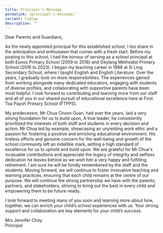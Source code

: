 ```yaml
---
title: Principal's Message
permalink: /principal-s-message/
variant: tiptap
description: ""
---
```

<p>Dear Parents and Guardians,</p>
<p>As the newly appointed principal for this established school, I too share
in the anticipation and enthusiasm that comes with a fresh start. Before
my posting to this school, I had the honour of serving as a school principal
at both Eunos Primary School (2009 to 2016) and Geylang Methodist Primary
School (2016 to 2023). I began my teaching career in 1988 at Si Ling Secondary
School, where I taught English and English Literature. Over the years,
I gradually took on more responsibilities. The experiences gained from
working alongside many dedicated educators, engaging with students of diverse
profiles, and collaborating with supportive parents have been most helpful.
I look forward to contributing and learning more from our staff and all
of you in our shared pursuit of educational excellence here at First Toa
Payoh Primary School (FTPPS).</p>
<p>My predecessor, Mr Chua Choon Guan, had over the years, laid a very strong
foundation for us to build upon, A true leader, he consistently prioritized
the interests of both staff and students in every decision and action.
Mr Chua led by example, showcasing an unyielding work ethic and a passion
for fostering a positive and enriching educational environment. His tireless
efforts and genuine concern for the well-being and growth of the school
community left an indelible mark, setting a high standard of excellence
for us to uphold and build upon. We are grateful for Mr Chua's invaluable
contributions and appreciate the legacy of integrity and selfless dedication
he leaves behind as we wish him a very happy and fulfilling retirement.
I am sure he will be fondly remembered by the staff and the students. Moving
forward, we will continue to foster innovative teaching and learning practices,
ensuring that each child remains at the centre of our purpose. We will
continue the strong partnership we have with the parents, partners, and
stakeholders, striving to bring out the best in every child and empowering
them to be future-ready.</p>
<p>I look forward to meeting many of you soon and learning more about how,
together, we can enrich your child’s school experiences with us. Your strong
support and collaboration are key elements for your child’s success.</p>
<p>Mrs Jennifer Choy
<br>Principal</p>
<p></p>